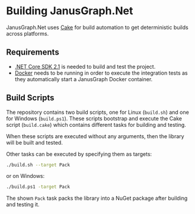 # Building JanusGraph.Net

JanusGraph.Net uses [Cake][cake] for build automation to get
deterministic builds across platforms.

## Requirements

* [.NET Core SDK 2.1][dotnet-sdk] is needed to
build and test the project.
* [Docker][docker] needs to be running in order to execute the
integration tests as they automatically start a JanusGraph Docker container.

## Build Scripts

The repository contains two build scripts, one for Linux (`build.sh`) and one
for Windows (`build.ps1`). These scripts bootstrap and execute the Cake
script (`build.cake`) which contains different tasks for building and testing.

When these scripts are executed without any arguments, then the library will be
built and tested.

Other tasks can be executed by specifying them as targets:

```sh
./build.sh --target Pack
```

or on Windows:

```sh
./build.ps1 -target Pack
```

The shown `Pack` task packs the library into a NuGet package after building and
testing it.

[cake]: https://cakebuild.net/
[dotnet-sdk]: https://www.microsoft.com/net/download
[docker]: https://www.docker.com/